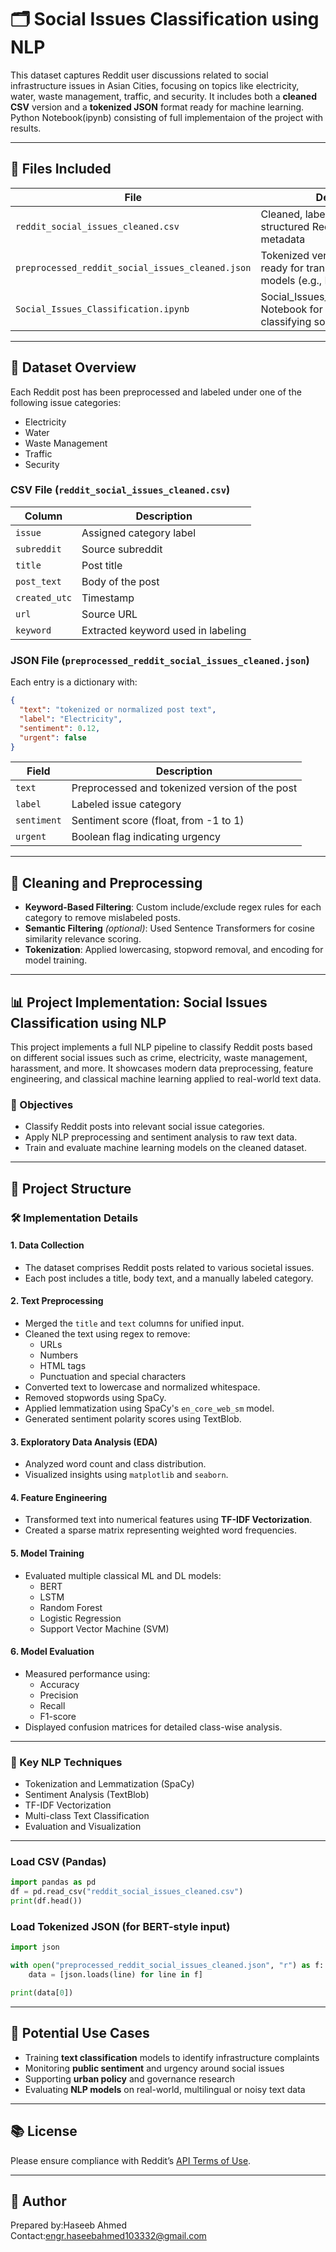 # 🗂️ Social Issues Classification using NLP

This dataset captures Reddit user discussions related to social infrastructure issues in Asian Cities, focusing on topics like electricity, water, waste management, traffic, and security. It includes both a **cleaned CSV** version and a **tokenized JSON** format ready for machine learning.
Python Notebook(ipynb) consisting of full implementaion of the project with results.

---

## 📁 Files Included
| File | Description |
|------|-------------|
| `reddit_social_issues_cleaned.csv` | Cleaned, labeled dataset with structured Reddit posts and metadata |
| `preprocessed_reddit_social_issues_cleaned.json` | Tokenized version of the dataset, ready for transformer-based NLP models (e.g., BERT) |
| `Social_Issues_Classification.ipynb` | Social_Issues_Classification.ipynb): Notebook for preprocessing and classifying social issues |


---

## 🧾 Dataset Overview

Each Reddit post has been preprocessed and labeled under one of the following issue categories:
- Electricity
- Water
- Waste Management
- Traffic
- Security

### CSV File (`reddit_social_issues_cleaned.csv`)

| Column | Description |
|--------|-------------|
| `issue` | Assigned category label |
| `subreddit` | Source subreddit |
| `title` | Post title |
| `post_text` | Body of the post |
| `created_utc` | Timestamp |
| `url` | Source URL |
| `keyword` | Extracted keyword used in labeling |

### JSON File (`preprocessed_reddit_social_issues_cleaned.json`)

Each entry is a dictionary with:
```json
{
  "text": "tokenized or normalized post text",
  "label": "Electricity",
  "sentiment": 0.12,
  "urgent": false
}
```

| Field       | Description                                    |
| ----------- | ---------------------------------------------- |
| `text`      | Preprocessed and tokenized version of the post |
| `label`     | Labeled issue category                         |
| `sentiment` | Sentiment score (float, from -1 to 1)          |
| `urgent`    | Boolean flag indicating urgency                |

---

## 🧼 Cleaning and Preprocessing

- **Keyword-Based Filtering**: Custom include/exclude regex rules for each category to remove mislabeled posts.
- **Semantic Filtering** *(optional)*: Used Sentence Transformers for cosine similarity relevance scoring.
- **Tokenization**: Applied lowercasing, stopword removal, and encoding for model training.

---
## 📊 Project Implementation: Social Issues Classification using NLP

This project implements a full NLP pipeline to classify Reddit posts based on different social issues such as crime, electricity, waste management, harassment, and more. It showcases modern data preprocessing, feature engineering, and classical machine learning applied to real-world text data.

### 🚀 Objectives
- Classify Reddit posts into relevant social issue categories.
- Apply NLP preprocessing and sentiment analysis to raw text data.
- Train and evaluate machine learning models on the cleaned dataset.

---
## 📁 Project Structure

### 🛠️ Implementation Details

#### 1. **Data Collection**
- The dataset comprises Reddit posts related to various societal issues.
- Each post includes a title, body text, and a manually labeled category.

#### 2. **Text Preprocessing**
- Merged the `title` and `text` columns for unified input.
- Cleaned the text using regex to remove:
  - URLs
  - Numbers
  - HTML tags
  - Punctuation and special characters
- Converted text to lowercase and normalized whitespace.
- Removed stopwords using SpaCy.
- Applied lemmatization using SpaCy's `en_core_web_sm` model.
- Generated sentiment polarity scores using TextBlob.

#### 3. **Exploratory Data Analysis (EDA)**
- Analyzed word count and class distribution.
- Visualized insights using `matplotlib` and `seaborn`.

#### 4. **Feature Engineering**
- Transformed text into numerical features using **TF-IDF Vectorization**.
- Created a sparse matrix representing weighted word frequencies.

#### 5. **Model Training**
- Evaluated multiple classical ML and DL models:
  - BERT
  - LSTM
  - Random Forest
  - Logistic Regression
  - Support Vector Machine (SVM)

#### 6. **Model Evaluation**
- Measured performance using:
  - Accuracy
  - Precision
  - Recall
  - F1-score
- Displayed confusion matrices for detailed class-wise analysis.

---

### 🧠 Key NLP Techniques
- Tokenization and Lemmatization (SpaCy)
- Sentiment Analysis (TextBlob)
- TF-IDF Vectorization
- Multi-class Text Classification
- Evaluation and Visualization

---




### Load CSV (Pandas)
```python
import pandas as pd
df = pd.read_csv("reddit_social_issues_cleaned.csv")
print(df.head())
```

### Load Tokenized JSON (for BERT-style input)
```python
import json

with open("preprocessed_reddit_social_issues_cleaned.json", "r") as f:
    data = [json.loads(line) for line in f]

print(data[0])
```

---

## 🔧 Potential Use Cases

- Training **text classification** models to identify infrastructure complaints
- Monitoring **public sentiment** and urgency around social issues
- Supporting **urban policy** and governance research
- Evaluating **NLP models** on real-world, multilingual or noisy text data

---

## 📚 License

Please ensure compliance with Reddit’s [API Terms of Use](https://www.redditinc.com/policies/data-api-terms).

---

## 👤 Author

Prepared by:Haseeb Ahmed  
Contact:engr.haseebahmed103332@gmail.com
